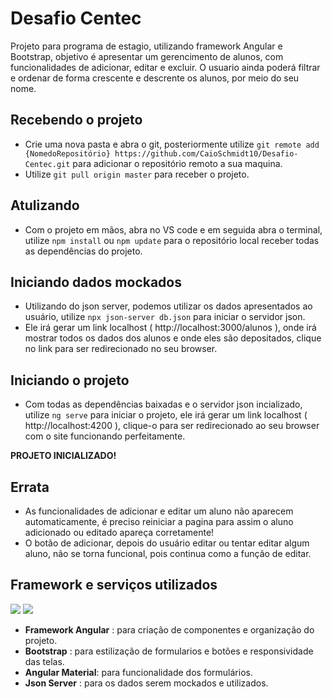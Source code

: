 # Desafio Centec

Projeto para programa de estagio, utilizando framework Angular e Bootstrap, objetivo é apresentar um gerencimento de alunos, com funcionalidades de adicionar, editar e excluir. O usuario ainda poderá filtrar e ordenar de forma crescente e descrente os alunos, por meio do seu nome.

## Recebendo o projeto

- Crie uma nova pasta e abra o git, posteriormente utilize `git remote add {NomedoRepositório} https://github.com/CaioSchmidt10/Desafio-Centec.git` para adicionar o repositório remoto a sua maquina.
- Utilize `git pull origin master` para receber o projeto.

## Atulizando

- Com o projeto em mãos, abra no VS code e em seguida abra o terminal, utilize `npm install` ou `npm update` para o repositório local receber todas as dependências do projeto.

## Iniciando dados mockados

- Utilizando do json server, podemos utilizar os dados apresentados ao usuário, utilize `npx json-server db.json` para iniciar o servidor json.
- Ele irá gerar um link localhost ( http://localhost:3000/alunos ), onde irá mostrar todos os dados dos alunos e onde eles são depositados, clique no link para ser redirecionado no seu browser.

## Iniciando o projeto

- Com todas as dependências baixadas e o servidor json incializado, utilize `ng serve` para iniciar o projeto, ele irá gerar um link localhost ( http://localhost:4200 ), clique-o para ser redirecionado ao seu browser com o site funcionando perfeitamente.

**PROJETO INICIALIZADO!**

## Errata

- As funcionalidades de adicionar e editar um aluno não aparecem automaticamente, é preciso reiniciar a pagina para assim o aluno adicionado ou editado apareça corretamente!
- O botão de adicionar, depois do usuário editar ou tentar editar algum aluno, não se torna funcional, pois continua como a função de editar.

## Framework e serviços utilizados

<img src="https://img.shields.io/badge/Angular-DD0031?style=for-the-badge&logo=angular&logoColor=white" /> <img src="https://img.shields.io/badge/TypeScript-3178C6.svg?style=for-the-badge&logo=TypeScript&logoColor=white" /> 
- **Framework Angular** : para criação de componentes e organização do projeto.
- **Bootstrap** : para estilização de formularios e botões e responsividade das telas.
- **Angular Material**: para funcionalidade dos formulários.
- **Json Server** : para os dados serem mockados e utilizados.


